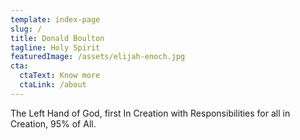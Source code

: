```yaml
---
template: index-page
slug: /
title: Donald Boulton
tagline: Holy Spirit
featuredImage: /assets/elijah-enoch.jpg
cta:
  ctaText: Know more
  ctaLink: /about
---
```


The Left Hand of God, first In Creation with Responsibilities for all in Creation, 95% of All.

